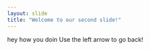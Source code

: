```yaml
---
layout: slide
title: "Welcome to our second slide!"
---
```

hey how you doin 
Use the left arrow to go back!
